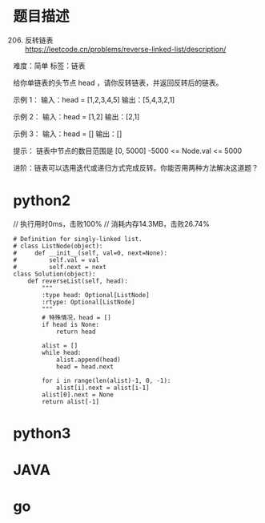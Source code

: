 # 题目描述

206. 反转链表  
https://leetcode.cn/problems/reverse-linked-list/description/  

难度：简单
标签：链表

给你单链表的头节点 head ，请你反转链表，并返回反转后的链表。

示例 1：
输入：head = [1,2,3,4,5]
输出：[5,4,3,2,1]

示例 2：
输入：head = [1,2]
输出：[2,1]

示例 3：
输入：head = []
输出：[]

提示：
链表中节点的数目范围是 [0, 5000]
-5000 <= Node.val <= 5000

进阶：链表可以选用迭代或递归方式完成反转。你能否用两种方法解决这道题？

# python2

// 执行用时0ms，击败100%
// 消耗内存14.3MB，击败26.74%
```
# Definition for singly-linked list.
# class ListNode(object):
#     def __init__(self, val=0, next=None):
#         self.val = val
#         self.next = next
class Solution(object):
    def reverseList(self, head):
        """
        :type head: Optional[ListNode]
        :rtype: Optional[ListNode]
        """
        # 特殊情况，head = []
        if head is None:
            return head
        
        alist = []
        while head:
            alist.append(head)
            head = head.next
        
        for i in range(len(alist)-1, 0, -1):
            alist[i].next = alist[i-1]
        alist[0].next = None
        return alist[-1]
```

# python3 

# JAVA

# go
